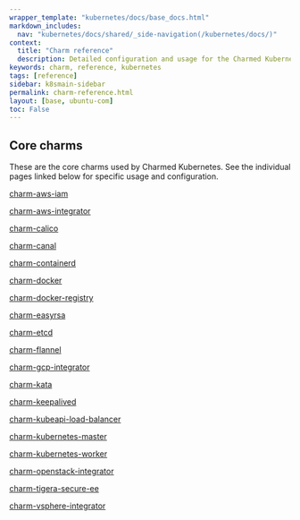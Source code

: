 ```yaml
---
wrapper_template: "kubernetes/docs/base_docs.html"
markdown_includes:
  nav: "kubernetes/docs/shared/_side-navigation(/kubernetes/docs/)"
context:
  title: "Charm reference"
  description: Detailed configuration and usage for the Charmed Kubernetes charms
keywords: charm, reference, kubernetes
tags: [reference]
sidebar: k8smain-sidebar
permalink: charm-reference.html
layout: [base, ubuntu-com]
toc: False
---
```


## Core charms

These are the core charms used by Charmed Kubernetes. See the individual pages
linked below for specific usage and configuration.


[charm-aws-iam](/kubernetes/docs/charm-aws-iam)

[charm-aws-integrator](/kubernetes/docs/charm-aws-integrator)

[charm-calico](/kubernetes/docs/charm-calico)

[charm-canal](/kubernetes/docs/charm-canal)

[charm-containerd](/kubernetes/docs/charm-containerd)

[charm-docker](/kubernetes/docs/charm-docker)

[charm-docker-registry](/kubernetes/docs/charm-docker-registry)

[charm-easyrsa](/kubernetes/docs/charm-easyrsa)

[charm-etcd](/kubernetes/docs/charm-etcd)

[charm-flannel](/kubernetes/docs/charm-flannel)

[charm-gcp-integrator](/kubernetes/docs/charm-gcp-integrator)

[charm-kata](/kubernetes/docs/charm-kata)

[charm-keepalived](/kubernetes/docs/charm-keepalived)

[charm-kubeapi-load-balancer](/kubernetes/docs/charm-kubeapi-load-balancer)

[charm-kubernetes-master](/kubernetes/docs/charm-kubernetes-master)

[charm-kubernetes-worker](/kubernetes/docs/charm-kubernetes-worker)

[charm-openstack-integrator](/kubernetes/docs/charm-openstack-integrator)

[charm-tigera-secure-ee](/kubernetes/docs/charm-tigera-secure-ee)

[charm-vsphere-integrator](/kubernetes/docs/charm-vsphere-integrator)



<!-- LINKS -->
[aws-integrator]: /kubernetes/docs/aws-integration
[gcp-integrator]: /kubernetes/docs/gcp-integration
[openstack-integrator]: /kubernetes/docs/openstack-integration
[kubernetes-master]: /kubernetes/docs/charm-kubernetes-master
[kubernetes-worker]: /kubernetes/docs/charm-kubernetes-worker
[kubernetes-worker-a]: /kubernetes/docs/charm-kubernetes-worker-a
[kubernetes-worker-b]: /kubernetes/docs/charm-kubernetes-worker-b
[kubernetes-worker-c]: /kubernetes/docs/charm-kubernetes-worker-c
[kubeapi-load-balancer]: /kubernetes/docs/charm-kubeapi-load-balancer
[etcd]: /kubernetes/docs/charm-etcd
[cni]: /kubernetes/docs/cni-overview
